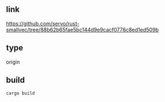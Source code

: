 ## link
https://github.com/servo/rust-smallvec/tree/88b62b65fae5bc144d9e9cacf0778c8ed1ed509b
## type
origin
## build
```
cargo build
```

